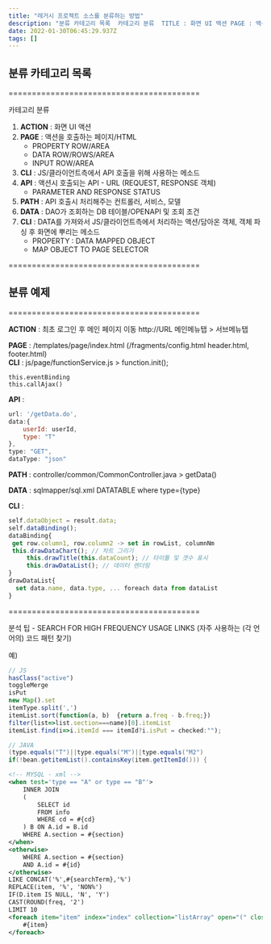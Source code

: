 ```yaml
---
title: "레거시 프로젝트 소스를 분류하는 방법"
description: "분류 카테고리 목록  카테고리 분류  TITLE : 화면 UI 액션 PAGE : 액션을 호출하는 페이지/HTML CLI : JS/클라이언트측에서 API 호출을 위해 사용하는 메소드 API : 액션시 호출되는 API - URL (REQUEST, RESPONSE 객체) P"
date: 2022-01-30T06:45:29.937Z
tags: []
---
```

## 분류 카테고리 목록
=========================================

카테고리 분류

1. **ACTION** : 화면 UI 액션 
2. **PAGE** : 액션을 호출하는 페이지/HTML
	- PROPERTY ROW/AREA
	- DATA ROW/ROWS/AREA
	- INPUT ROW/AREA
3. **CLI** : JS/클라이언트측에서 API 호출을 위해 사용하는 메소드
4. **API** : 액션시 호출되는 API - URL (REQUEST, RESPONSE 객체)
	- PARAMETER AND RESPONSE STATUS 
5. **PATH** : API 호출시 처리해주는 컨트롤러, 서비스, 모델
6. **DATA** : DAO가 조회하는 DB 테이블/OPENAPI 및 조회 조건  
7. **CLI** : DATA를 가져와서 JS/클라이언트측에서 처리하는 액션/담아온 객체, 객체 파싱 후 화면에 뿌리는 메소드 
	- PROPERTY : DATA MAPPED OBJECT 
	- MAP OBJECT TO PAGE SELECTOR

=========================================

## 분류 예제
=========================================

**ACTION** : 최초 로그인 후 메인 페이지 이동 
http://URL
메인메뉴탭 > 서브메뉴탭

**PAGE** : /templates/page/index.html (/fragments/config.html header.html, footer.html)  
**CLI** : js/page/functionService.js > function.init();
```
this.eventBinding
this.callAjax()
```
**API** : 
```js
url: '/getData.do',
data:{
	userId: userId,
	type: "T"
},
type: "GET",
dataType: "json"
```
**PATH** : controller/common/CommonController.java > getData() 

**DATA** : 
sqlmapper/sql.xml
DATATABLE where type={type}

**CLI** :
```js
self.dataObject = result.data;
self.dataBinding();
dataBinding{
 get row.column1, row.column2 -> set in rowList, columnNm
 this.drawDataChart(); // 차트 그리기  
	 this.drawTitle(this.dataCount); // 타이틀 및 갯수 표시  
	 this.drawDataList(); // 데이터 렌더링
}
drawDataList{
  set data.name, data.type, ... foreach data from dataList
}
```
    
=========================================

분석 팁
	- SEARCH FOR HIGH FREQUENCY USAGE LINKS 
    (자주 사용하는 (각 언어의) 코드 패턴 찾기)
    
예)
```js
// JS
hasClass("active")
toggleMerge
isPut
new Map().set
itemType.split(',')
itemList.sort(function(a, b)  {return a.freq - b.freq;})
filter(list=>list.section===name)[0].itemList
itemList.find(i=>i.itemId === itemId?i.isPut = checked:"");
```
```java
// JAVA
(type.equals("T")||type.equals("M")||type.equals("M2")
if(!bean.getitemList().containsKey(item.getItemId())) {
```
```xml
<!-- MYSQL - xml -->
<when test='type == "A" or type == "B"'>
	INNER JOIN
	(
		SELECT id
		FROM info
		WHERE cd = #{cd} 
	) B ON A.id = B.id
	WHERE A.section = #{section}
</when>
<otherwise>
	WHERE A.section = #{section}
	AND A.id = #{id}
</otherwise>
LIKE CONCAT('%',#{searchTerm},'%') 
REPLACE(item, '%', 'NON%')
IF(D.item IS NULL, 'N', 'Y')
CAST(ROUND(freq, '2')
LIMIT 10	
<foreach item="item" index="index" collection="listArray" open="(" close=")" separator=",">
	#{item}
</foreach>
```




